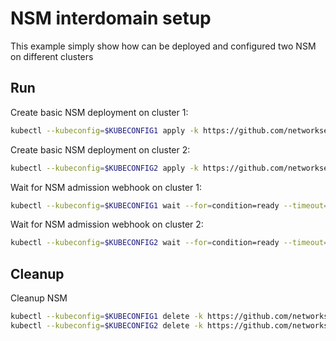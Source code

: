 # NSM interdomain setup


This example simply show how can be deployed and configured two NSM on different clusters

## Run

Create basic NSM deployment on cluster 1:

```bash
kubectl --kubeconfig=$KUBECONFIG1 apply -k https://github.com/networkservicemesh/deployments-k8s/examples/interdomain/nsm/cluster1?ref=e21b9085e1d10db457f974c18e84a0c6408f2cb9
```

Create basic NSM deployment on cluster 2:

```bash
kubectl --kubeconfig=$KUBECONFIG2 apply -k https://github.com/networkservicemesh/deployments-k8s/examples/interdomain/nsm/cluster2?ref=e21b9085e1d10db457f974c18e84a0c6408f2cb9
```

Wait for NSM admission webhook on cluster 1:

```bash
kubectl --kubeconfig=$KUBECONFIG1 wait --for=condition=ready --timeout=1m pod -n nsm-system -l app=admission-webhook-k8s
```

Wait for NSM admission webhook on cluster 2:

```bash
kubectl --kubeconfig=$KUBECONFIG2 wait --for=condition=ready --timeout=1m pod -n nsm-system -l app=admission-webhook-k8s
```

## Cleanup

Cleanup NSM
```bash
kubectl --kubeconfig=$KUBECONFIG1 delete -k https://github.com/networkservicemesh/deployments-k8s/examples/interdomain/nsm/cluster1?ref=e21b9085e1d10db457f974c18e84a0c6408f2cb9
kubectl --kubeconfig=$KUBECONFIG2 delete -k https://github.com/networkservicemesh/deployments-k8s/examples/interdomain/nsm/cluster2?ref=e21b9085e1d10db457f974c18e84a0c6408f2cb9
```
